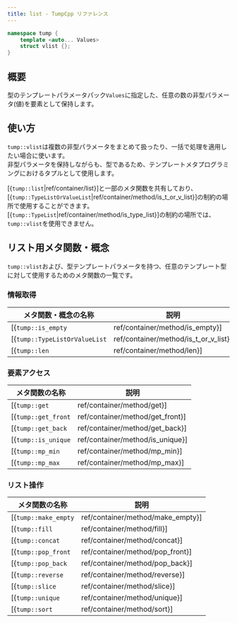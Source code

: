 ```yaml
---
title: list - TumpCpp リファレンス
---
```


```cpp
namespace tump {
    template <auto... Values>
    struct vlist {};
}
```

## 概要

型のテンプレートパラメータパック`Values`に指定した、任意の数の非型パラメータ(値)を要素として保持します。

## 使い方

`tump::vlist`は複数の非型パラメータをまとめて扱ったり、一括で処理を適用したい場合に使います。  
非型パラメータを保持しながらも、型であるため、テンプレートメタプログラミングにおけるタプルとして使用します。

[{`tump::list`|ref/container/list}]と一部のメタ関数を共有しており、[{`tump::TypeListOrValueList`|ref/container/method/is_t_or_v_list}]の制約の場所で使用することができます。  
[{`tump::TypeList`|ref/container/method/is_type_list}]の制約の場所では、`tump::vlist`を使用できません。

## リスト用メタ関数・概念

`tump::vlist`および、型テンプレートパラメータを持つ、任意のテンプレート型に対して使用するためのメタ関数の一覧です。

### 情報取得

| メタ関数・概念の名称 | 説明 |
| --- | --- |
| [{`tump::is_empty`|ref/container/method/is_empty}] | リストが空か判定します。 |
| [{`tump::TypeListOrValueList`|ref/container/method/is_t_or_v_list}] | 型または、値のリストとして利用できるテンプレート型かどうか判定します。 |
| [{`tump::len`|ref/container/method/len}] | リストの長さを取得します。 |

### 要素アクセス

| メタ関数の名称 | 説明 |
| --- | --- |
| [{`tump::get`|ref/container/method/get}] | リスト要素のうち、指定の位置の型を取得します。 |
| [{`tump::get_front`|ref/container/method/get_front}] | リスト要素の先頭の型を取得します。 |
| [{`tump::get_back`|ref/container/method/get_back}] | リスト要素の最後尾の型を取得します。 |
| [{`tump::is_unique`|ref/container/method/is_unique}] | リストの要素の、重複の有無を判定します。 |
| [{`tump::mp_min`|ref/container/method/mp_min}] | リストの要素のうち、最小と判定される型を取得します。 |
| [{`tump::mp_max`|ref/container/method/mp_max}] | リストの要素のうち、最大と判定される型を取得します。 |

### リスト操作

| メタ関数の名称 | 説明 |
| --- | --- |
| [{`tump::make_empty`|ref/container/method/make_empty}] | 空のリストを作成します。 |
| [{`tump::fill`|ref/container/method/fill}] | 全て同じ要素で埋めた状態の、新しいリストを作成します。 |
| [{`tump::concat`|ref/container/method/concat}] | 複数のリストを結合します。 |
| [{`tump::pop_front`|ref/container/method/pop_front}] | リストの先頭の要素を削除します。 |
| [{`tump::pop_back`|ref/container/method/pop_back}] | リストの最後尾の要素を削除します。 |
| [{`tump::reverse`|ref/container/method/reverse}] | リストの要素の並びを反転します。 |
| [{`tump::slice`|ref/container/method/slice}] | リストの指定の範囲を切り出します。 |
| [{`tump::unique`|ref/container/method/unique}] | リストの重複している要素を削除します。 |
| [{`tump::sort`|ref/container/method/sort}] | 型のリストを昇順に並び替えます。 |
